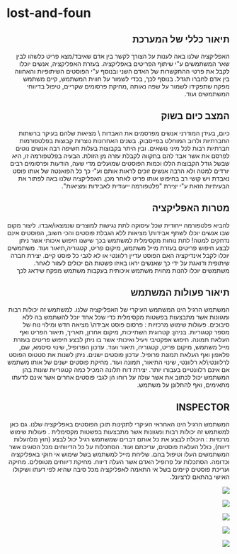 # lost-and-foun
<div dir='rtl' lang='he'>  

##  תיאור כללי של המערכת
האפליקציה שלנו באה לענות על הצורך לקשר בין אדם שאיבד/מצא פריט כלשהו לבין שאר המשתמשים ע"י שיתוף הפריטים באפליקציה.
בעזרת האפליקציה, אנשים יוכלו לקבל את פרטי ההתקשרות של האדם השני ובנוסף ע"י הפוסטים השיתופיות והאחווה בין אדם לחברו תגדל.
בנוסף לכך, בכדי לשמור על חווית המשתמש, קיים משתמש מפקח שתפקידו לשמור על שפה נאותה ,מחיקת פרסומים שקריים, טיפול בדיווחי המשתמשים ועוד.

##  המצב כיום בשוק
כיום, בעידן המודרני אנשים מפרסמים את האבדות \ מציאות שלהם בעיקר ברשתות החברתיות ולרוב המוחלט בפייסבוק.
בשנים האחרונות נוצרות קבוצות בפלטפורמות חברתיות רבות לכל מיני נושאים. ובין היתר בקבוצות בעלות חשיפה רבה אנשים נוטים לפרסם את אשר אבד להם בתקווה לקבלת עזרה מן הזולת.
הבעיה בפלטפורמה זו, היא שבשל גודל הקבוצות הללו וכמות הפוסטים שמועלים מדי שעה, הודעות ופרסומים רבים יורדים למטה ולא הרבה אנשים זוכים לראות אותם וע"י כך כל הפואנטה של אותו פוסט נאבדת ויש קושי רב בחיפוש אותו פריט לאחר מכן. 
האפליקציה שלנו באה לפתור את הבעיתיות הזאת ע"י יצירת
 "פלטפורמה ייעודית לאבידות ומציאות". 

##  מטרות האפליקציה
להביא פלטפורמה ייחודית שכל עיסוקה לתת נגישות למוצרים שנמצאו/אבדו.
ליצור מקום שבו אנשים יוכלו לשתף אבידות\ מציאות ללא הגבלת פוסטים והכי חשוב, הפוסטים אינם נדחקים למטה! 
לתת נוחות מקסימלית למשתמש בכך שישנו חיפוש איכותי אשר ניתן לבצע חיפוש פריטים בעזרת מייל משתמש, מיקום פריט, קטגוריה,תיאור ועוד. 
משתמשים יוכלו לקבל אינדיקציה האם הפוסט עדיין רלוונטי או לא לגבי כל פוסט קיים.
יצירת חברה שיתופית ודואגת על ידי כך שאנשים יראו באיזו פשטות הם יכולים לעזור לאחר.
משתמשים יוכלו להנות מחוית משתמש איכותית בעקבות משתמש מפקח שידאג לכך

##  תיאור פעולות המשתמש
המשתמש הרגיל הינו המשתמש העיקרי של האפליקציה שלנו. 
למשתמש זה יכולות רבות ומגוונות אשר מתבצעות בפשטות מקסימלית כדי שכל אחד יוכל להשתמש בה ללא סיבוכים.
פעולות שימוש מרכזיות :
פרסום פוסט אבידה\ מציאה חדש ומילוי נוח של מספר קטגוריות. בניהן: קטרוגית השתייכות, מיקום אחרון, תאריך, תיאור הפריט ואף העלאת תמונה.
חיפוש אפקטיבי ויעיל ואיכותי אשר בו ניתן לבצע חיפוש פריטים בעזרת מייל משתמש, מיקום פריט, קטגוריה, תיאור ועוד.
עדכון הפרופיל, שינוי סיסמא, שם, פלאפון ואף העלאת תמונת פרופיל.
עדכון פוסטים ישנים. ניתן לשנות את סטטוס הפוסט לרלוונטי\לא רלוונטי, שינוי התיאור, תמונה ועוד.
מחיקת פוסטים ישנים של אותו משתמש אם אינם רלוונטיים בעבורו יותר.
יצירת דוח תלונה המכיל כמה קטגוריות שונות בהן המשתמש יכול לכתוב את אשר עולה על רוחו הן לגבי פוסטים אחרים אשר אינם לדעתו מתאימים, ואף להתלונן על משתמש. 

##  INSPECTOR  
המשתמש הרגיל הינו האחראי העיקרי לתקינות תוכן הפוסטים באפליקציה שלנו. 
גם כאן למשתמש זה יכולות רבות ומגוונות אשר מתבצעות בפשטות מקסימלית .
פעולות שימוש מרכזיות :
היכולת לבצע את כל אותם דברים שמשתמש רגיל יכול לבצע (חוץ מלהעלות דיווח), כולל העלאת פוסטים, עריכתם ועוד. 
הסתכלות על כל הדיווחים מכל הסוגים אשר המשתמשים העלו וטיפול בהם.
שליחת מייל למשתמש בשל שימוש אי חוקי באפליקציה וכדומה.
הסתכלות על פרופיל האדם אשר העלה דיווח.
מחיקת דיווחים מטופלים.
מחיקה ועריכת פוסטים קיימים בשל אי התאמה לאפליקציה מכל סיבה שהיא לפי דעתו ושיקולו האישי בהתאם לרציונל.  

 
 ![](https://i.postimg.cc/TP6zH4gz/2021-05-04-123330.png) 
 
 ![](https://i.postimg.cc/W39xzpCV/2021-05-04-123524.png) 
 
 ![](https://i.postimg.cc/pX53VHZN/2021-05-04-123629.png)  
 
 ![](https://i.postimg.cc/ryPvLm5C/2021-05-04-123407.png)  

 ![](https://i.postimg.cc/6qgSVjB1/2021-05-04-123433.png)  

